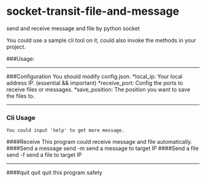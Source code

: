 # socket-transit-file-and-message
send and receive message and file by python socket

You could use a sample cli tool on it, could also invoke the methods in your project.

###Usage:
***
###Configuration
    You should modify config.json.
    *local_ip: Your local address IP. (essential && important)
    *receive_port: Config the ports to receive files or messages.
    *save_position: The position you want to save the files to.
***    
### Cli Usage
    You could input 'help' to get more message.
####Receive
    This program could receive message and file automatically.
####Send a message
    send <ip> -m <message>    send a message to target IP
####Send a file
    send <ip> -f <filename>   send a file to target IP
***
####quit
    quit                      quit this program safety
    